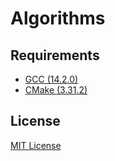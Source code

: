 # Algorithms

## Requirements

- [GCC (14.2.0)](https://gcc.gnu.org/)
- [CMake (3.31.2)](https://cmake.org/)

## License

[MIT License](LICENSE.md)

